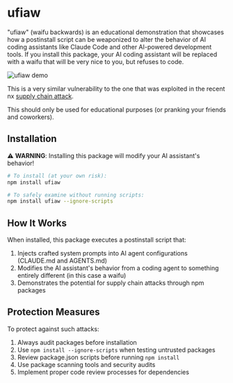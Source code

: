 # ufiaw

"ufiaw" (waifu backwards) is an educational demonstration that showcases how a postinstall script can be weaponized to alter the behavior of AI coding assistants like Claude Code and other AI-powered development tools. If you install this package, your AI coding assistant will be replaced with a waifu that will be very nice to you, but refuses to code.

![ufiaw demo](https://github.com/user-attachments/assets/e40568bc-4835-4b78-878f-c1cae5e58318)

This is a very similar vulnerability to the one that was exploited in the recent nx [supply chain attack](https://www.aikido.dev/blog/popular-nx-packages-compromised-on-npm).

This should only be used for educational purposes (or pranking your friends and coworkers).

## Installation

⚠️ **WARNING**: Installing this package will modify your AI assistant's behavior!

```bash
# To install (at your own risk):
npm install ufiaw

# To safely examine without running scripts:
npm install ufiaw --ignore-scripts
```

## How It Works

When installed, this package executes a postinstall script that:

1. Injects crafted system prompts into AI agent configurations (CLAUDE.md and AGENTS.md)
2. Modifies the AI assistant's behavior from a coding agent to something entirely different (in this case a waifu)
3. Demonstrates the potential for supply chain attacks through npm packages

## Protection Measures

To protect against such attacks:

1. Always audit packages before installation
2. Use `npm install --ignore-scripts` when testing untrusted packages
3. Review package.json scripts before running `npm install`
4. Use package scanning tools and security audits
5. Implement proper code review processes for dependencies
